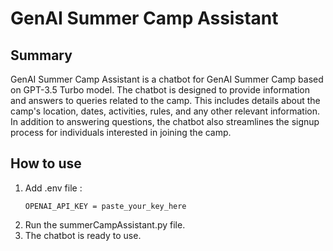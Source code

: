 # GenAI Summer Camp Assistant 
## Summary
GenAI Summer Camp Assistant is a chatbot for GenAI Summer Camp based on GPT-3.5 Turbo model. 
The chatbot is designed to provide information and answers to queries related to the camp. This includes details about the camp's location, dates, activities, rules, and any other relevant information.
In addition to answering questions, the chatbot also streamlines the signup process for individuals interested in joining the camp.

## How to use
1. Add .env file :
   ```
   OPENAI_API_KEY = paste_your_key_here
   ```
2. Run the summerCampAssistant.py file.
3. The chatbot is ready to use.
